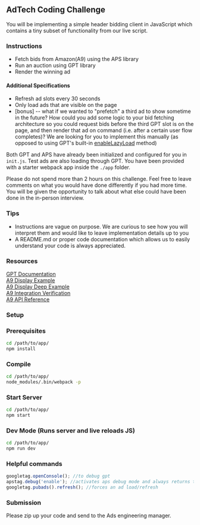 ## AdTech Coding Challenge
You will be implementing a simple header bidding client in JavaScript which contains a tiny subset of functionality from our live script.

### Instructions
- Fetch bids from Amazon(A9) using the APS library
- Run an auction using GPT library
- Render the winning ad

#### Additional Specifications
* Refresh ad slots every 30 seconds
* Only load ads that are visible on the page
* [bonus] -- what if we wanted to "prefetch" a third ad to show sometime in the future? How could you add some logic to your bid fetching architecture so you could request bids before the third GPT slot is on the page, and then render that ad on command (i.e. after a certain user flow completes)? We are looking for you to implement this manually (as opposed to using GPT's built-in [enableLazyLoad](https://developers.google.com/publisher-tag/reference#enablelazyloadopt_config) method)

Both GPT and APS have already been initialized and configured for you in `init.js`. Test ads are also loading through GPT. You have been provided with a starter webpack app inside the `./app` folder.

Please do not spend more than 2 hours on this challenge. Feel free to leave comments on what you would have done differently if you had more time. You will be given the opportunity to talk about what else could have been done in the in-person interview.

### Tips
* Instructions are vague on purpose. We are curious to see how you will interpret them and would like to leave implementation details up to you
* A README.md or proper code documentation which allows us to easily understand your code is always appreciated.

### Resources
[GPT Documentation](https://developers.google.com/doubleclick-gpt/)  
[A9 Display Example](/images/a9_display_example.png)  
[A9 Display Deep Example](/images/a9_display_deep_example.png)  
[A9 Integration Verification](/images/a9_integration_verification.png)  
[A9 API Reference](/images/a9_api_reference.png)  

### Setup

### Prerequisites

```bash
cd /path/to/app/
npm install
```

### Compile

```bash
cd /path/to/app/
node_modules/.bin/webpack -p
```

### Start Server

```bash
cd /path/to/app/
npm start
```

### Dev Mode (Runs server and live reloads JS)

```bash
cd /path/to/app/
npm run dev
```

### Helpful commands

```javascript
googletag.openConsole(); //to debug gpt
apstag.debug('enable'); //activates aps debug mode and always returns test creative
googletag.pubads().refresh(); //forces an ad load/refresh
```

### Submission

Please zip up your code and send to the Ads engineering manager.
